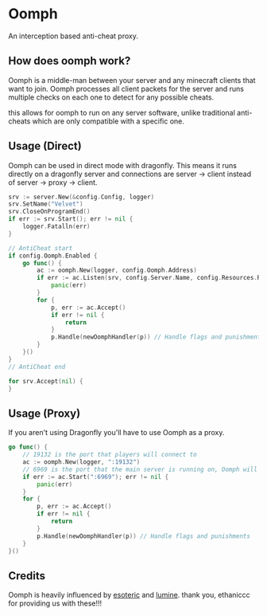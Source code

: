 # Oomph
An interception based anti-cheat proxy.

## How does oomph work?
Oomph is a middle-man between your server and any minecraft clients that want to join. Oomph processes all client packets
for the server and runs multiple checks on each one to detect for any possible cheats.

this allows for oomph to run on any server software, unlike traditional anti-cheats which are only compatible with a
specific one.

## Usage (Direct)
Oomph can be used in direct mode with dragonfly. This means it runs directly on a dragonfly server 
and connections are server -> client instead of server -> proxy -> client.
```go
srv := server.New(&config.Config, logger)
srv.SetName("Velvet")
srv.CloseOnProgramEnd()
if err := srv.Start(); err != nil {
    logger.Fatalln(err)
}

// AntiCheat start
if config.Oomph.Enabled {
    go func() {
        ac := oomph.New(logger, config.Oomph.Address)
        if err := ac.Listen(srv, config.Server.Name, config.Resources.Required); err != nil {
            panic(err)
        }
        for {
            p, err := ac.Accept()
            if err != nil {
                return
            }
            p.Handle(newOomphHandler(p)) // Handle flags and punishments
        }
    }()
}
// AntiCheat end

for srv.Accept(nil) {
}
```

## Usage (Proxy)
If you aren't using Dragonfly you'll have to use Oomph as a proxy.
```go
go func() {
    // 19132 is the port that players will connect to
    ac := oomph.New(logger, ":19132")
    // 6969 is the port that the main server is running on, Oomph will redirect players to this address.
    if err := ac.Start(":6969"); err != nil {
        panic(err)
    }
    for {
        p, err := ac.Accept()
        if err != nil {
            return
        }
        p.Handle(newOomphHandler(p)) // Handle flags and punishments
    }
}()
```

## Credits
Oomph is heavily influenced by [esoteric](https://github.com/ethaniccc/Esoteric) and [lumine](https://github.com/ethaniccc/Lumine).
thank you, ethaniccc for providing us with these!!!
